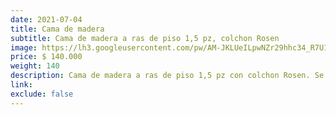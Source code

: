 ```yaml
---
date: 2021-07-04
title: Cama de madera
subtitle: Cama de madera a ras de piso 1,5 pz, colchon Rosen
image: https://lh3.googleusercontent.com/pw/AM-JKLUeILpwNZr29hhc34_R7U1Z4v09A9iG_hQbX6FzPxDO5uopvQjscG2HRhlOfYln9Hr11nCw6p5jY5zyjj-60_TKnZ6bUDPWYnUc13TIoiIMIYrcKObE6aWukm6mBH7T_vsYvLqA0re2_ZFtN6u5UyohfA=w445-h621-no?authuser=0
price: $ 140.000
weight: 140
description: Cama de madera a ras de piso 1,5 pz con colchon Rosen. Se incluye cubrecolchon waterproof, sabana sandias, plumon de bamboo y dos sets de fundas cubreplumon (Dory y Bombero Sam)
link: 
exclude: false
---
```

